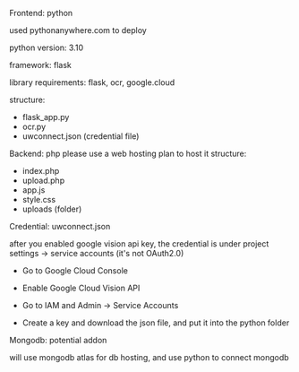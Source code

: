 Frontend: python

used pythonanywhere.com to deploy

python version: 3.10

framework: flask

library requirements: flask, ocr, google.cloud

structure:
- flask_app.py
- ocr.py
- uwconnect.json (credential file)

Backend: php
please use a web hosting plan to host it
structure:
- index.php
- upload.php
- app.js
- style.css
- uploads (folder)

Credential: uwconnect.json

after you enabled google vision api key, the credential is under project settings -> service accounts (it's not OAuth2.0)

- Go to Google Cloud Console

- Enable Google Cloud Vision API

- Go to IAM and Admin -> Service Accounts

- Create a key and download the json file, and put it into the python folder

Mongodb: potential addon

will use mongodb atlas for db hosting, and use python to connect mongodb
